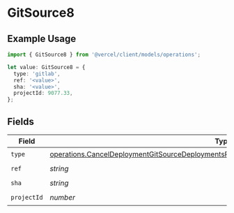 # GitSource8

## Example Usage

```typescript
import { GitSource8 } from '@vercel/client/models/operations';

let value: GitSource8 = {
  type: 'gitlab',
  ref: '<value>',
  sha: '<value>',
  projectId: 9077.33,
};
```

## Fields

| Field       | Type                                                                                                                                                                                                     | Required           | Description |
| ----------- | -------------------------------------------------------------------------------------------------------------------------------------------------------------------------------------------------------- | ------------------ | ----------- |
| `type`      | [operations.CancelDeploymentGitSourceDeploymentsResponse200ApplicationJSONResponseBody8Type](../../models/operations/canceldeploymentgitsourcedeploymentsresponse200applicationjsonresponsebody8type.md) | :heavy_check_mark: | N/A         |
| `ref`       | _string_                                                                                                                                                                                                 | :heavy_check_mark: | N/A         |
| `sha`       | _string_                                                                                                                                                                                                 | :heavy_check_mark: | N/A         |
| `projectId` | _number_                                                                                                                                                                                                 | :heavy_check_mark: | N/A         |
